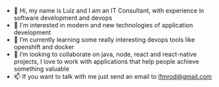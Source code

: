 - 👋 Hi, my name is Luiz and I am an IT Consultant, with experience in software development and devops
- 👀 I'm interested in modern and new technologies of application development  
- 🌱 I’m currently learning some really interesting devops tools like openshift and docker  
- 💞️ I’m looking to collaborate on java, node, react and react-native projects, I love to work with applications that help people achieve something valuable  
- 📫 If you want to talk with me just send an email to lfmrod@gmail.com

<!---
lipezz/lipezz is a ✨ special ✨ repository because its `README.md` (this file) appears on your GitHub profile.
You can click the Preview link to take a look at your changes.
--->
